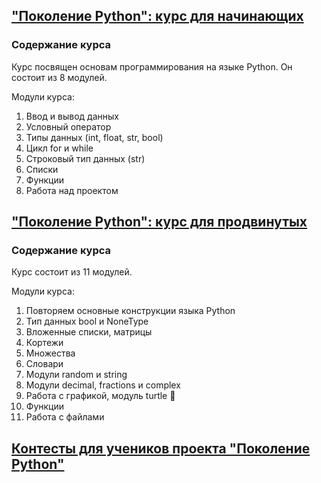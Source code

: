 ## ["Поколение Python": курс для начинающих](https://stepik.org/course/58852)

### Содержание курса
Курс посвящен основам программирования на языке Python. Он состоит из 8 модулей.

Модули курса:

1. Ввод и вывод данных
2. Условный оператор
3. Типы данных (int, float, str, bool)
4. Цикл for и while
5. Строковый тип данных (str)
6. Списки
7. Функции
8. Работа над проектом

## ["Поколение Python": курс для продвинутых](https://stepik.org/course/68343)

### Содержание курса
Курс состоит из 11 модулей.

Модули курса:

1. Повторяем основные конструкции языка Python
2. Тип данных bool и NoneType
3. Вложенные списки, матрицы
4. Кортежи
5. Множества
6. Словари
7. Модули random и string
8. Модули decimal, fractions и complex
9. Работа с графикой, модуль turtle 🐢
10. Функции
11. Работа с файлами

## [Контесты для учеников проекта "Поколение Python"](https://stepik.org/course/92473)
